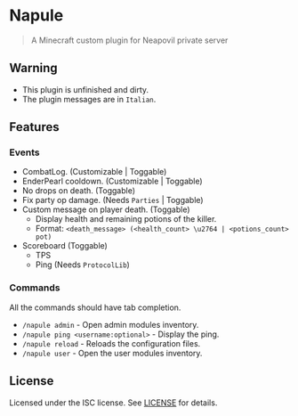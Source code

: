 # Napule

> A Minecraft custom plugin for Neapovil private server

## Warning

- This plugin is unfinished and dirty.
- The plugin messages are in `Italian`.

## Features

### Events

- CombatLog. (Customizable | Toggable)
- EnderPearl cooldown. (Customizable | Toggable)
- No drops on death. (Toggable)
- Fix party op damage. (Needs `Parties` | Toggable)
- Custom message on player death. (Toggable)
  - Display health and remaining potions of the killer.
  - Format: `<death_message> (<health_count> \u2764 | <potions_count> pot)`
- Scoreboard (Toggable)
  - TPS
  - Ping (Needs `ProtocolLib`)

### Commands

All the commands should have tab completion.

- `/napule admin` - Open admin modules inventory.
- `/napule ping <username:optional>` - Display the ping.
- `/napule reload` - Reloads the configuration files.
- `/napule user` - Open the user modules inventory.

## License

Licensed under the ISC license. See [LICENSE](LICENSE) for details.
